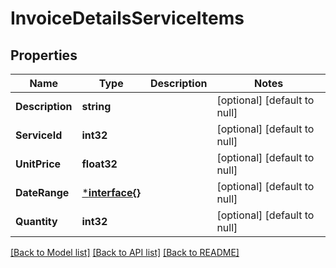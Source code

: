 # InvoiceDetailsServiceItems

## Properties
Name | Type | Description | Notes
------------ | ------------- | ------------- | -------------
**Description** | **string** |  | [optional] [default to null]
**ServiceId** | **int32** |  | [optional] [default to null]
**UnitPrice** | **float32** |  | [optional] [default to null]
**DateRange** | [***interface{}**](interface{}.md) |  | [optional] [default to null]
**Quantity** | **int32** |  | [optional] [default to null]

[[Back to Model list]](../README.md#documentation-for-models) [[Back to API list]](../README.md#documentation-for-api-endpoints) [[Back to README]](../README.md)


